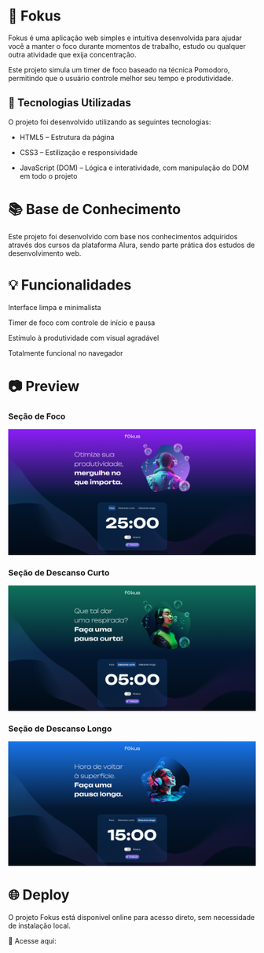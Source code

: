 # 🎯 Fokus
Fokus é uma aplicação web simples e intuitiva desenvolvida para ajudar você a manter o foco durante momentos de trabalho, estudo ou qualquer outra atividade que exija concentração.

Este projeto simula um timer de foco baseado na técnica Pomodoro, permitindo que o usuário controle melhor seu tempo e produtividade.

## 🚀 Tecnologias Utilizadas
O projeto foi desenvolvido utilizando as seguintes tecnologias:

- HTML5 – Estrutura da página

- CSS3 – Estilização e responsividade

- JavaScript (DOM) – Lógica e interatividade, com manipulação do DOM em todo o projeto

# 📚 Base de Conhecimento
Este projeto foi desenvolvido com base nos conhecimentos adquiridos através dos cursos da plataforma Alura, sendo parte prática dos estudos de desenvolvimento web.

# 💡 Funcionalidades
Interface limpa e minimalista

Timer de foco com controle de início e pausa

Estímulo à produtividade com visual agradável

Totalmente funcional no navegador

# 📷 Preview
### Seção de Foco
![Seção de Foco](./imagens/Screenshot1.png)

### Seção de Descanso Curto
![Seção de Foco](./imagens/Screenshot2.png)

### Seção de Descanso Longo
![Seção de Foco](./imagens/Screenshot3.png)

# 🌐 Deploy
O projeto Fokus está disponível online para acesso direto, sem necessidade de instalação local.

🔗 Acesse aqui:
